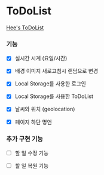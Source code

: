# ToDoList

[Hee's ToDoList](https://heetodolist.netlify.app)


### 기능 
- [x] 실시간 시계 (요일/시간)
- [x] 배경 이미지 새로고침시 랜덤으로 변경  
- [x] Local Storage를 사용한 로그인  
- [x] Local Storage를 사용한 ToDoList  
- [x] 날씨와 위치 (geolocation)
- [x] 페이지 하단 명언  


### 추가 구현 기능  
- [ ] 할 일 수정 기능  
- [ ] 할 일 복원 기능  

